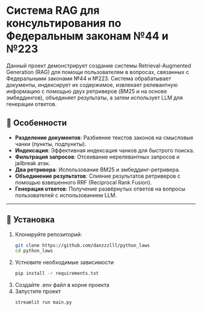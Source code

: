 # Система RAG для консультирования по Федеральным законам №44 и №223

Данный проект демонстрирует создание системы Retrieval-Augmented Generation (RAG) для помощи пользователям в вопросах, связанных с Федеральными законами №44 и №223. Система обрабатывает документы, индексирует их содержимое, извлекает релевантную информацию с помощью двух ретриверов (BM25 и на основе эмбеддингов), объединяет результаты, а затем использует LLM для генерации ответов.

## 📌 Особенности

- **Разделение документов**: Разбиение текстов законов на смысловые чанки (пункты, подпункты).
- **Индексация**: Эффективная индексация чанков для быстрого поиска.
- **Фильтрация запросов**: Отсеивание нерелевантных запросов и jailbreak атак.
- **Два ретривера**: Использование BM25 и эмбеддинг-ретривера.
- **Объединение результатов**: Слияние результатов ретриверов с помощью взвешенного RRF (Reciprocal Rank Fusion).
- **Генерация ответов**: Получение развёрнутых ответов на вопросы пользователей с использованием LLM.

---

## 🚀 Установка

1. Клонируйте репозиторий:
   ```bash
   git clone https://github.com/danzzzlll/python_laws
   cd python_laws
2. Устновите необходимые зависимости
   ```bash
   pip install -r requirements.txt
3. Создайте .env файл в корне проекта
4. Запустите проект
   ```bash
   streamlit run main.py
